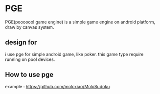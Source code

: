 PGE
================================

PGE(pooooool game engine) is a simple game engine on android platform, draw by canvas system.

design for
--------------------------------
i use pge for simple android game, like poker. this game type require running on pool devices.

How to use pge
--------------------------------
example : https://github.com/moloxiao/MoloSudoku

